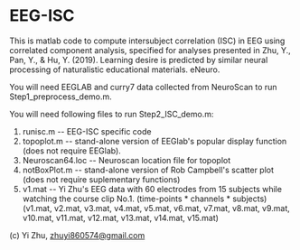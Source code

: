 # EEG-ISC
This is matlab code to compute intersubject correlation (ISC) in EEG using correlated component analysis, 
specified for analyses presented in Zhu, Y., Pan, Y., & Hu, Y. (2019). Learning desire is predicted by similar neural processing of naturalistic educational materials. eNeuro.

You will need EEGLAB and curry7 data collected from NeuroScan to run Step1_preprocess_demo.m.

You will need following files to run Step2_ISC_demo.m:
1. runisc.m -- EEG-ISC specific code
2. topoplot.m -- stand-alone version of EEGlab's popular display function (does not require EEGlab). 
3. Neuroscan64.loc -- Neuroscan location file for topoplot
4. notBoxPlot.m -- stand-alone version of Rob Campbell's scatter plot (does not require suplementary functions)
5. v1.mat -- Yi Zhu's EEG data with 60 electrodes from 15 subjects while watching the course clip No.1. (time-points * channels * subjects) (v1.mat, v2.mat, v3.mat, v4.mat, v5.mat, v6.mat, v7.mat, v8.mat, v9.mat, v10.mat, v11.mat, v12.mat, v13.mat, v14.mat, v15.mat)


(c) Yi Zhu, zhuyi860574@gmail.com
